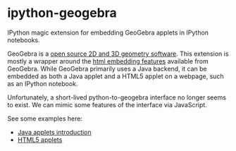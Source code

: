 ipython-geogebra
================

IPython magic extension for embedding GeoGebra applets in IPython notebooks.

GeoGebra is a [open source 2D and 3D geometry software](http://www.geogebra.org/cms/en/).
This extension is mostly a wrapper around the
[html embedding features](http://wiki.geogebra.org/en/Embedding_in_Webpages) available
from GeoGebra. While GeoGebra primarily uses a Java backend, it can be embedded as both
a Java applet and a HTML5 applet on a webpage, such as an IPython notebook.

Unfortunately, a short-lived python-to-geogebra interface no longer seems to exist.
We can mimic some features of the interface via JavaScript.

See some examples here:
* [Java applets introduction](http://nbviewer.ipython.org/github/azjps/ipython-geogebra/blob/master/examples/geogebra_introduction.ipynb)
* [HTML5 applets](http://nbviewer.ipython.org/github/azjps/ipython-geogebra/blob/master/examples/geogebratube_iframe.ipynb)